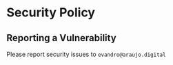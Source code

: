 # Security Policy

## Reporting a Vulnerability

Please report security issues to `evandro@araujo.digital`
